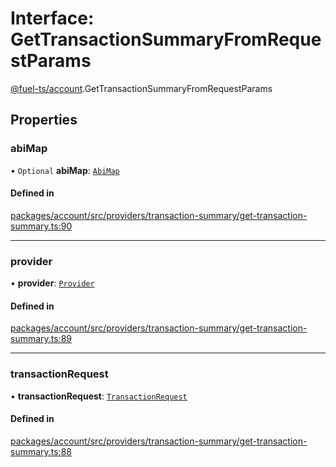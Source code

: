 # Interface: GetTransactionSummaryFromRequestParams

[@fuel-ts/account](/api/Account/index.md).GetTransactionSummaryFromRequestParams

## Properties

### abiMap

• `Optional` **abiMap**: [`AbiMap`](/api/Account/index.md#abimap)

#### Defined in

[packages/account/src/providers/transaction-summary/get-transaction-summary.ts:90](https://github.com/FuelLabs/fuels-ts/blob/445f0f888f28026e859fb676e7a803be367fd58d/packages/account/src/providers/transaction-summary/get-transaction-summary.ts#L90)

___

### provider

• **provider**: [`Provider`](/api/Account/Provider.md)

#### Defined in

[packages/account/src/providers/transaction-summary/get-transaction-summary.ts:89](https://github.com/FuelLabs/fuels-ts/blob/445f0f888f28026e859fb676e7a803be367fd58d/packages/account/src/providers/transaction-summary/get-transaction-summary.ts#L89)

___

### transactionRequest

• **transactionRequest**: [`TransactionRequest`](/api/Account/index.md#transactionrequest)

#### Defined in

[packages/account/src/providers/transaction-summary/get-transaction-summary.ts:88](https://github.com/FuelLabs/fuels-ts/blob/445f0f888f28026e859fb676e7a803be367fd58d/packages/account/src/providers/transaction-summary/get-transaction-summary.ts#L88)
